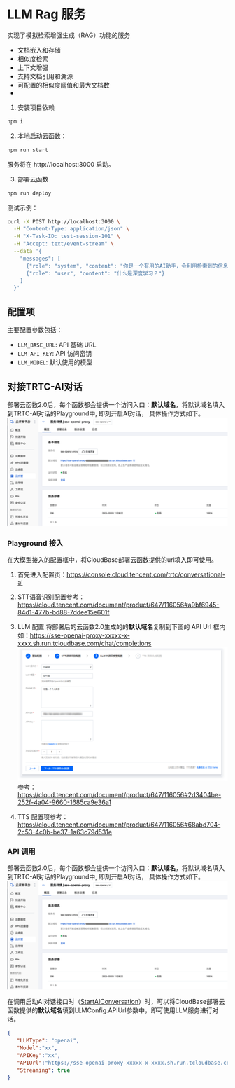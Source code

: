 # LLM Rag 服务

实现了模拟检索增强生成（RAG）功能的服务
- 文档嵌入和存储
- 相似度检索
- 上下文增强
- 支持文档引用和溯源
- 可配置的相似度阈值和最大文档数
- 
1. 安装项目依赖
```bash
npm i
```

2. 本地启动云函数：
```bash
npm run start
```

服务将在 http://localhost:3000 启动。

3. 部署云函数
```bash
npm run deploy
```

测试示例：
```bash
curl -X POST http://localhost:3000 \
  -H "Content-Type: application/json" \
  -H "X-Task-ID: test-session-101" \
  -H "Accept: text/event-stream" \
  --data '{
    "messages": [
      {"role": "system", "content": "你是一个有用的AI助手，会利用检索到的信息回答问题"},
      {"role": "user", "content": "什么是深度学习？"}
    ]
  }'
```


## 配置项
主要配置参数包括：
- `LLM_BASE_URL`: API 基础 URL
- `LLM_API_KEY`: API 访问密钥
- `LLM_MODEL`: 默认使用的模型


## 对接TRTC-AI对话
部署云函数2.0后，每个函数都会提供一个访问入口：**默认域名**，将默认域名填入到TRTC-AI对话的Playground中, 即刻开启AI对话， 具体操作方式如下。
![func-url.png](./images/func-url.png)


### Playground 接入
在大模型接入的配置框中，将CloudBase部署云函数提供的url填入即可使用。

1. 首先进入配置页：https://console.cloud.tencent.com/trtc/conversational-ai

2. STT语音识别配置参考：https://cloud.tencent.com/document/product/647/116056#a9bf6945-84d1-477b-bd88-7ddee15e601f

3. LLM 配置
   将部署后的云函数2.0生成的的**默认域名**复制到下图的 API Url 框内
   如：https://sse-openai-proxy-xxxxx-x-xxxx.sh.run.tcloudbase.com/chat/completions
   ![llm-config-playground.png](./images/llm-config-playground.png)
   参考：https://cloud.tencent.com/document/product/647/116056#2d3404be-252f-4a04-9660-1685ca9e36a1

4. TTS 配置项参考： https://cloud.tencent.com/document/product/647/116056#68abd704-2c53-4c0b-be37-1a63c79d531e



### API 调用
部署云函数2.0后，每个函数都会提供一个访问入口：**默认域名**，将默认域名填入到TRTC-AI对话的Playground中, 即刻开启AI对话， 具体操作方式如下。
![func-url.png](./images/func-url.png)

在调用启动AI对话接口时（[StartAIConversation](https://cloud.tencent.com/document/api/647/108514)）时，可以将CloudBase部署云函数提供的**默认域名**填到LLMConfig.APIUrl参数中，即可使用LLM服务进行对话。

```json
{
   "LLMType": "openai",
   "Model":"xx",
   "APIKey":"xx",
   "APIUrl":"https://sse-openai-proxy-xxxxx-x-xxxx.sh.run.tcloudbase.com/chat/completions",
   "Streaming": true
}
```
